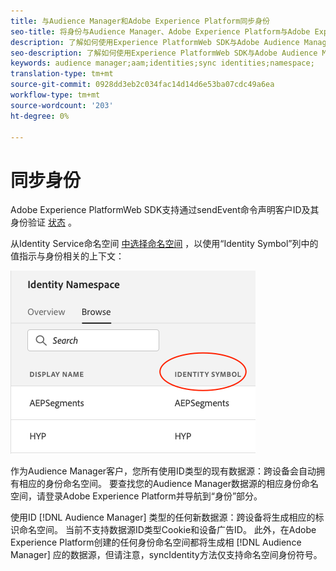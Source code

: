 ```yaml
---
title: 与Audience Manager和Adobe Experience Platform同步身份
seo-title: 将身份与Audience Manager、Adobe Experience Platform与Adobe Experience PlatformWeb SDK同步
description: 了解如何使用Experience PlatformWeb SDK与Adobe Audience Manager同步身份
seo-description: 了解如何使用Experience PlatformWeb SDK与Adobe Audience Manager同步身份
keywords: audience manager;aam;identities;sync identities;namespace;
translation-type: tm+mt
source-git-commit: 0928dd3eb2c034fac14d14d6e53ba07cdc49a6ea
workflow-type: tm+mt
source-wordcount: '203'
ht-degree: 0%

---
```



# 同步身份

Adobe Experience PlatformWeb SDK支持通过sendEvent命令声明客户ID及其身份验证 [状态](./overview.md#syncing-identities) 。

从Identity Service命名空间 [中选择命名空间](../../identity/../identity-service/namespaces.md) ，以使用“Identity Symbol”列中的值指示与身份相关的上下文：

![视图命名空间UI](../../assets/edge_namespaceUI_identity-symbol.png)

作为Audience Manager客户，您所有使用ID类型的现有数据源：跨设备会自动拥有相应的身份命名空间。 要查找您的Audience Manager数据源的相应身份命名空间，请登录Adobe Experience Platform并导航到“身份”部分。

使用ID [!DNL Audience Manager] 类型的任何新数据源：跨设备将生成相应的标识命名空间。 当前不支持数据源ID类型Cookie和设备广告ID。 此外，在Adobe Experience Platform创建的任何身份命名空间都将生成相 [!DNL Audience Manager] 应的数据源，但请注意，syncIdentity方法仅支持命名空间身份符号。
